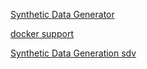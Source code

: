 [Synthetic Data Generator](https://huggingface.co/spaces/argilla/synthetic-data-generator)


[docker support](https://buff.ly/49IDSmd)

[Synthetic Data Generation sdv](https://github.com/Zhenna/synthetic_data_generation_tabular_experiments/blob/main/sdv_notebook.ipynb)
